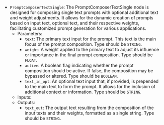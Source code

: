 - `PromptComposerTextSingle`: The PromptComposerTextSingle node is designed for composing single text prompts with optional additional text and weight adjustments. It allows for the dynamic creation of prompts based on input text, optional text, and their respective weights, facilitating customized prompt generation for various applications.
    - Parameters:
        - `text`: The primary text input for the prompt. This text is the main focus of the prompt composition. Type should be `STRING`.
        - `weight`: A weight applied to the primary text to adjust its influence or importance in the final prompt composition. Type should be `FLOAT`.
        - `active`: A boolean flag indicating whether the prompt composition should be active. If false, the composition may be bypassed or altered. Type should be `BOOLEAN`.
        - `text_in_opt`: An optional text input that, if provided, is prepended to the main text to form the prompt. It allows for the inclusion of additional context or information. Type should be `STRING`.
    - Inputs:
    - Outputs:
        - `text_out`: The output text resulting from the composition of the input texts and their weights, formatted as a single string. Type should be `STRING`.
